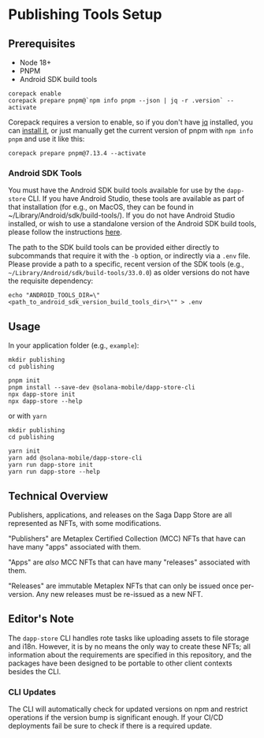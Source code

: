 # Publishing Tools Setup

## Prerequisites

- Node 18+
- PNPM
- Android SDK build tools

```shell
corepack enable
corepack prepare pnpm@`npm info pnpm --json | jq -r .version` --activate
```

Corepack requires a version to enable, so if you don't have [jq](https://stedolan.github.io/jq/) installed, you can [install it](https://formulae.brew.sh/formula/jq), or just manually get the current version of pnpm with `npm info pnpm` and use it like this:

```shell
corepack prepare pnpm@7.13.4 --activate
```

### Android SDK Tools

You must have the Android SDK build tools available for use by the `dapp-store` CLI. If you have Android Studio, these tools are available as part of that installation (for e.g., on MacOS, they can be found in ~/Library/Android/sdk/build-tools/<version>). If you do not have Android Studio installed, or wish to use a standalone version of the Android SDK build tools, please follow the instructions [here](https://developer.android.com/studio/intro/update#sdk-manager).

The path to the SDK build tools can be provided either directly to subcommands that require it with the `-b` option, or indirectly via a `.env` file. Please provide a path to a specific, recent version of the SDK tools (e.g., `~/Library/Android/sdk/build-tools/33.0.0`) as older versions do not have the requisite dependency: 
```
echo "ANDROID_TOOLS_DIR=\"<path_to_android_sdk_version_build_tools_dir>\"" > .env
```

## Usage

In your application folder (e.g., `example`):

```shell
mkdir publishing
cd publishing

pnpm init
pnpm install --save-dev @solana-mobile/dapp-store-cli
npx dapp-store init
npx dapp-store --help
```

or with `yarn`

```shell
mkdir publishing
cd publishing

yarn init
yarn add @solana-mobile/dapp-store-cli
yarn run dapp-store init
yarn run dapp-store --help
```

## Technical Overview

Publishers, applications, and releases on the Saga Dapp Store are all represented as NFTs, with some modifications.

"Publishers" are Metaplex Certified Collection (MCC) NFTs that have can have many "apps" associated with them.

"Apps" are _also_ MCC NFTs that can have many "releases" associated with them.

"Releases" are immutable Metaplex NFTs that can only be issued once per-version. Any new releases must be re-issued as a new NFT.

## Editor's Note

The `dapp-store` CLI handles rote tasks like uploading assets to file storage and i18n. However, it is by no means the only way to create these NFTs; all information about the requirements are specified in this repository, and the packages have been designed to be portable to other client contexts besides the CLI.

### CLI Updates

The CLI will automatically check for updated versions on npm and restrict operations if the version bump is significant enough. If your CI/CD deployments fail be sure to check if there is a required update.